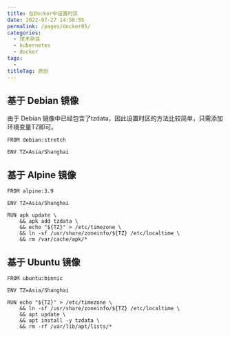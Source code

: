 ```yaml
---
title: 在Docker中设置时区
date: 2022-07-27 14:56:55
permalink: /pages/docker05/
categories:
  - 技术杂谈
  - kubernetes
  - docker
tags:
  - 
titleTag: 原创
---
```


## 基于 Debian 镜像
由于 Debian 镜像中已经包含了tzdata，因此设置时区的方法比较简单，只需添加环境变量TZ即可。
```
FROM debian:stretch

ENV TZ=Asia/Shanghai
```

## 基于 Alpine 镜像
```
FROM alpine:3.9

ENV TZ=Asia/Shanghai

RUN apk update \
    && apk add tzdata \
    && echo "${TZ}" > /etc/timezone \
    && ln -sf /usr/share/zoneinfo/${TZ} /etc/localtime \
    && rm /var/cache/apk/*
```

## 基于 Ubuntu 镜像
```
FROM ubuntu:bionic

ENV TZ=Asia/Shanghai

RUN echo "${TZ}" > /etc/timezone \
    && ln -sf /usr/share/zoneinfo/${TZ} /etc/localtime \
    && apt update \
    && apt install -y tzdata \
    && rm -rf /var/lib/apt/lists/*
```

